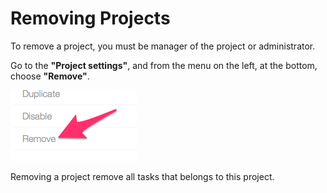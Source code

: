 Removing Projects
=================

To remove a project, you must be manager of the project or administrator.

Go to the **"Project settings"**, and from the menu on the left, at the bottom, choose **"Remove"**.

![Removing Projects](screenshots/project-remove.png)

Removing a project remove all tasks that belongs to this project.
